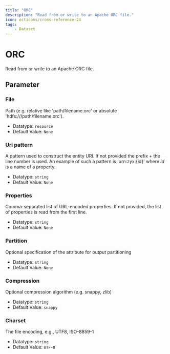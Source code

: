 ```yaml
---
title: "ORC"
description: "Read from or write to an Apache ORC file."
icon: octicons/cross-reference-24
tags: 
    - Dataset
---
```

# ORC
<!-- This file was generated - DO NOT CHANGE IT MANUALLY -->



Read from or write to an Apache ORC file.

## Parameter

### File

Path (e.g. relative like 'path/filename.orc' or absolute 'hdfs:///path/filename.orc').

- Datatype: `resource`
- Default Value: `None`



### Uri pattern

A pattern used to construct the entity URI. If not provided the prefix + the line number is used. An example of such a pattern is 'urn:zyx:{id}' where *id* is a name of a property.

- Datatype: `string`
- Default Value: `None`



### Properties

Comma-separated list of URL-encoded properties. If not provided, the list of properties is read from the first line.

- Datatype: `string`
- Default Value: `None`



### Partition

Optional specification of the attribute for output partitioning

- Datatype: `string`
- Default Value: `None`



### Compression

Optional compression algorithm (e.g. snappy, zlib)

- Datatype: `string`
- Default Value: `snappy`



### Charset

The file encoding, e.g., UTF8, ISO-8859-1

- Datatype: `string`
- Default Value: `UTF-8`



